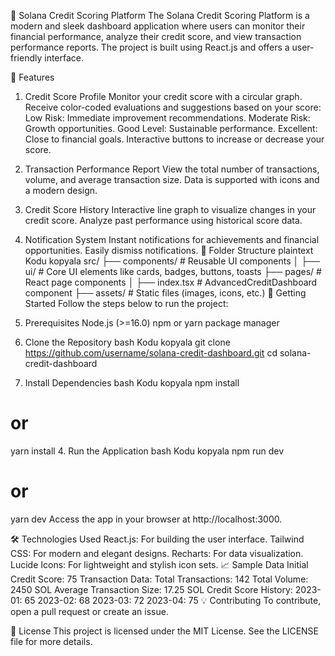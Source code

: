 
🚀 Solana Credit Scoring Platform
The Solana Credit Scoring Platform is a modern and sleek dashboard application where users can monitor their financial performance, analyze their credit score, and view transaction performance reports. The project is built using React.js and offers a user-friendly interface.

🎯 Features
1. Credit Score Profile
Monitor your credit score with a circular graph.
Receive color-coded evaluations and suggestions based on your score:
Low Risk: Immediate improvement recommendations.
Moderate Risk: Growth opportunities.
Good Level: Sustainable performance.
Excellent: Close to financial goals.
Interactive buttons to increase or decrease your score.
2. Transaction Performance Report
View the total number of transactions, volume, and average transaction size.
Data is supported with icons and a modern design.
3. Credit Score History
Interactive line graph to visualize changes in your credit score.
Analyze past performance using historical score data.
4. Notification System
Instant notifications for achievements and financial opportunities.
Easily dismiss notifications.
📂 Folder Structure
plaintext
Kodu kopyala
src/
├── components/          # Reusable UI components
│   ├── ui/              # Core UI elements like cards, badges, buttons, toasts
├── pages/               # React page components
│   ├── index.tsx        # AdvancedCreditDashboard component
├── assets/              # Static files (images, icons, etc.)
🚀 Getting Started
Follow the steps below to run the project:

1. Prerequisites
Node.js (>=16.0)
npm or yarn package manager
2. Clone the Repository
bash
Kodu kopyala
git clone https://github.com/username/solana-credit-dashboard.git
cd solana-credit-dashboard
3. Install Dependencies
bash
Kodu kopyala
npm install
# or
yarn install
4. Run the Application
bash
Kodu kopyala
npm run dev
# or
yarn dev
Access the app in your browser at http://localhost:3000.

🛠 Technologies Used
React.js: For building the user interface.
Tailwind CSS: For modern and elegant designs.
Recharts: For data visualization.
Lucide Icons: For lightweight and stylish icon sets.
📈 Sample Data
Initial Credit Score: 75
Transaction Data:
Total Transactions: 142
Total Volume: 2450 SOL
Average Transaction Size: 17.25 SOL
Credit Score History:
2023-01: 65
2023-02: 68
2023-03: 72
2023-04: 75
💡 Contributing
To contribute, open a pull request or create an issue.

📄 License
This project is licensed under the MIT License. See the LICENSE file for more details.
